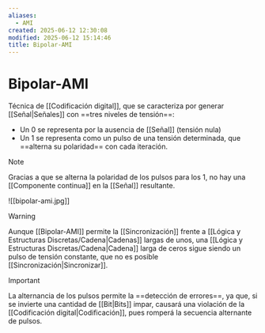 ```yaml
---
aliases:
  - AMI
created: 2025-06-12 12:30:08
modified: 2025-06-12 15:14:46
title: Bipolar-AMI
---
```


# Bipolar-AMI

Técnica de [[Codificación digital]], que se caracteriza por generar [[Señal|Señales]] con ==tres niveles de tensión==:

- Un $0$ se representa por la ausencia de [[Señal]] (tensión nula)
- Un $1$ se representa como un pulso de una tensión determinada, que ==alterna su polaridad== con cada iteración.

> [!note]
> Gracias a que se alterna la polaridad de los pulsos para los $1$, no hay una [[Componente continua]] en la [[Señal]] resultante.

![[bipolar-ami.jpg]]

> [!warning]
> Aunque [[Bipolar-AMI]] permite la [[Sincronización]] frente a [[Lógica y Estructuras Discretas/Cadena|Cadenas]] largas de unos, una [[Lógica y Estructuras Discretas/Cadena|Cadena]] larga de ceros sigue siendo un pulso de tensión constante, que no es posible [[Sincronización|Sincronizar]].

> [!important]
> La alternancia de los pulsos permite la ==detección de errores==, ya que, si se invierte una cantidad de [[Bit|Bits]] impar, causará una violación de la [[Codificación digital|Codificación]], pues romperá la secuencia alternante de pulsos.
